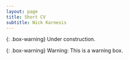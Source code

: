 ```yaml
---
layout: page
title: Short CV
subtitle: Nick Karnesis
---
```


{: .box-warning} Under construction.

{: .box-warning} Warning: This is a warning box.

